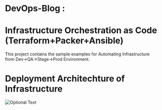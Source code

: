 # DevOps-Blog : 
# Infrastructure Orchestration as Code (Terraform+Packer+Ansible)
This project contains the sample examples for Automating Infrastructure from Dev->QA->Stage->Prod Environment.

# Deployment Architechture of Infrastructure

![Optional Text](../master/image/tf-packer.png)

